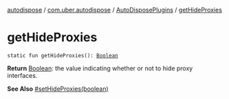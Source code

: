 [autodispose](../../index.md) / [com.uber.autodispose](../index.md) / [AutoDisposePlugins](index.md) / [getHideProxies](./get-hide-proxies.md)

# getHideProxies

`static fun getHideProxies(): `[`Boolean`](https://kotlinlang.org/api/latest/jvm/stdlib/kotlin/-boolean/index.html)

**Return**
[Boolean](https://kotlinlang.org/api/latest/jvm/stdlib/kotlin/-boolean/index.html): the value indicating whether or not to hide proxy interfaces.

**See Also**
[#setHideProxies(boolean)](set-hide-proxies.md)

